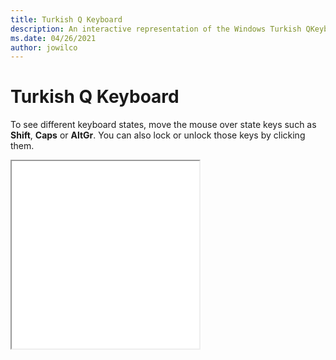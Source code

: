 ```yaml
---
title: Turkish Q Keyboard
description: An interactive representation of the Windows Turkish QKeyboard. To see different keyboard states, click or move the mouse over the state keys.
ms.date: 04/26/2021
author: jowilco
---
```


# Turkish Q Keyboard

To see different keyboard states, move the mouse over state keys such as **Shift**, **Caps** or **AltGr**. You can also lock or unlock those keys by clicking them.

<iframe src="kbdtuq.html" height="300"></iframe>
